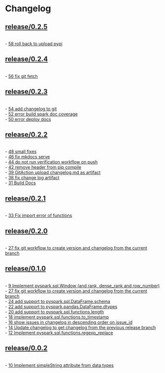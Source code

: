 Changelog
=========

<h2><a href="https://github.com/flypipe/sparkleframe/tree/release/0.2.5" target="_blank" rel="noopener noreferrer">release/0.2.5</a></h2>

<br/>- <a href="https://github.com/flypipe/sparkleframe/issues/58" target="_blank" rel="noopener noreferrer">58 roll back to upload pypi</a>

<h2><a href="https://github.com/flypipe/sparkleframe/tree/release/0.2.4" target="_blank" rel="noopener noreferrer">release/0.2.4</a></h2>

<br/>- <a href="https://github.com/flypipe/sparkleframe/issues/56" target="_blank" rel="noopener noreferrer">56 fix git fetch</a>

<h2><a href="https://github.com/flypipe/sparkleframe/tree/release/0.2.3" target="_blank" rel="noopener noreferrer">release/0.2.3</a></h2>

<br/>- <a href="https://github.com/flypipe/sparkleframe/issues/54" target="_blank" rel="noopener noreferrer">54 add changelog to git</a><br/>- <a href="https://github.com/flypipe/sparkleframe/issues/52" target="_blank" rel="noopener noreferrer">52 error build spark doc coverage</a><br/>- <a href="https://github.com/flypipe/sparkleframe/issues/50" target="_blank" rel="noopener noreferrer">50 error deploy docs</a>

<h2><a href="https://github.com/flypipe/sparkleframe/tree/release/0.2.2" target="_blank" rel="noopener noreferrer">release/0.2.2</a></h2>

<br/>- <a href="https://github.com/flypipe/sparkleframe/issues/48" target="_blank" rel="noopener noreferrer">48 small fixes</a><br/>- <a href="https://github.com/flypipe/sparkleframe/issues/46" target="_blank" rel="noopener noreferrer">46 fix mkdocs serve</a><br/>- <a href="https://github.com/flypipe/sparkleframe/issues/44" target="_blank" rel="noopener noreferrer">44 do not run verification workflow on push</a><br/>- <a href="https://github.com/flypipe/sparkleframe/issues/42" target="_blank" rel="noopener noreferrer">42 remove header from pip compile</a><br/>- <a href="https://github.com/flypipe/sparkleframe/issues/39" target="_blank" rel="noopener noreferrer">39 GitAction upload changelog.md as artifact</a><br/>- <a href="https://github.com/flypipe/sparkleframe/issues/38" target="_blank" rel="noopener noreferrer">38 fix change log artifact</a><br/>- <a href="https://github.com/flypipe/sparkleframe/issues/31" target="_blank" rel="noopener noreferrer">31 Build Docs</a>

<h2><a href="https://github.com/flypipe/sparkleframe/tree/release/0.2.1" target="_blank" rel="noopener noreferrer">release/0.2.1</a></h2><br/>- <a href="https://github.com/flypipe/sparkleframe/issues/33" target="_blank" rel="noopener noreferrer">33 Fix import error of functions</a>

















<h2><a href="https://github.com/flypipe/sparkleframe/tree/release/0.2.0" target="_blank" rel="noopener noreferrer">release/0.2.0</a></h2><br/>- <a href="https://github.com/flypipe/sparkleframe/issues/27" target="_blank" rel="noopener noreferrer">27 fix git workflow to create version and changelog from the current branch</a>

<h2><a href="https://github.com/flypipe/sparkleframe/tree/release/0.1.0" target="_blank" rel="noopener noreferrer">release/0.1.0</a></h2><br/>- <a href="https://github.com/flypipe/sparkleframe/issues/9" target="_blank" rel="noopener noreferrer">9 Implement pyspark.sql.Window (and rank, dense_rank and row_number)</a><br/>- <a href="https://github.com/flypipe/sparkleframe/issues/27" target="_blank" rel="noopener noreferrer">27 fix git workflow to create version and changelog from the current branch</a><br/>- <a href="https://github.com/flypipe/sparkleframe/issues/24" target="_blank" rel="noopener noreferrer">24 add support to pyspark.sql.DataFrame.schema</a><br/>- <a href="https://github.com/flypipe/sparkleframe/issues/22" target="_blank" rel="noopener noreferrer">22 add support to pyspark.pandas.DataFrame.dtypes</a><br/>- <a href="https://github.com/flypipe/sparkleframe/issues/20" target="_blank" rel="noopener noreferrer">20 add support to pyspark.sql.functions.length</a><br/>- <a href="https://github.com/flypipe/sparkleframe/issues/18" target="_blank" rel="noopener noreferrer">18 implement pyspark.sql.functions.to_timestamp</a><br/>- <a href="https://github.com/flypipe/sparkleframe/issues/16" target="_blank" rel="noopener noreferrer">16 show issues in changelog in descending order on issue_id</a><br/>- <a href="https://github.com/flypipe/sparkleframe/issues/14" target="_blank" rel="noopener noreferrer">14 Update changelog to get changelog from the previous release branch</a><br/>- <a href="https://github.com/flypipe/sparkleframe/issues/12" target="_blank" rel="noopener noreferrer">12 Implement pyspark.sql.functions.regexp_replace</a>

<h2><a href="https://github.com/flypipe/sparkleframe/tree/release/0.0.2" target="_blank" rel="noopener noreferrer">release/0.0.2</a></h2><br/>- <a href="https://github.com/flypipe/sparkleframe/issues/10" target="_blank" rel="noopener noreferrer">10 Implement simpleString attribute from data types</a>